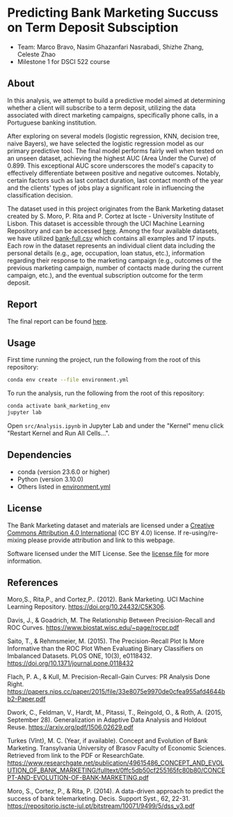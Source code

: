 # Predicting Bank Marketing Succuss on Term Deposit Subsciption

- Team: Marco Bravo, Nasim Ghazanfari Nasrabadi, Shizhe Zhang, Celeste Zhao
- Milestone 1 for DSCI 522 course


## About

In this analysis, we attempt to build a predictive model aimed at determining whether a client will subscribe to a term deposit, utilizing the data associated with direct marketing campaigns, specifically phone calls, in a Portuguese banking institution. 

After exploring on several models (logistic regression, KNN, decision tree, naive Bayers), we have selected the logistic regression model as our primary predictive tool. The final model performs fairly well when tested on an unseen dataset, achieving the highest AUC (Area Under the Curve) of 0.899. This exceptional AUC score underscores the model's capacity to effectively differentiate between positive and negative outcomes. Notably, certain factors such as last contact duration, last contact month of the year and the clients' types of jobs play a significant role in influencing the classification decision.

The dataset used in this project originates from the Bank Marketing dataset created by S. Moro, P. Rita and P. Cortez at Iscte - University Institute of Lisbon. This dataset is accessible through the UCI Machine Learning Repository and can be accessed [here](https://archive.ics.uci.edu/dataset/222/bank+marketing). Among the four available datasets, we have utilized [bank-full.csv](https://archive.ics.uci.edu/static/public/222/data.csv) which contains all examples and 17 inputs. Each row in the dataset represents an individual client data including the personal details (e.g., age, occupation, loan status, etc.), information regarding their response to the marketing campaign (e.g., outcomes of the previous marketing campaign, number of contacts made during the current campaign, etc.), and the eventual subscription outcome for the term deposit.


## Report

The final report can be found [here](src/analysis.html).


## Usage

First time running the project, run the following from the root of this repository:

``` bash
conda env create --file environment.yml
```

To run the analysis, run the following from the root of this repository:

``` bash
conda activate bank_marketing_env
jupyter lab 
```

Open `src/Analysis.ipynb` in Jupyter Lab and under the "Kernel" menu click "Restart Kernel and Run All Cells...".


## Dependencies

- conda (version 23.6.0 or higher)
- Python (version 3.10.0)
- Others listed in [environment.yml](environment.yaml)


## License

The Bank Marketing dataset and materials are licensed under a [Creative Commons Attribution 4.0 International](https://creativecommons.org/licenses/by/4.0/legalcode) (CC BY 4.0) license. If re-using/re-mixing please provide attribution and link to this webpage.

Software licensed under the MIT License. See the [license file](LICENSE) for more information.


## References

Moro,S., Rita,P., and Cortez,P.. (2012). Bank Marketing. UCI Machine Learning Repository. https://doi.org/10.24432/C5K306.

Davis, J., & Goadrich, M. The Relationship Between Precision-Recall and ROC Curves. https://www.biostat.wisc.edu/~page/rocpr.pdf

Saito, T., & Rehmsmeier, M. (2015). The Precision-Recall Plot Is More Informative than the ROC Plot When Evaluating Binary Classifiers on Imbalanced Datasets. PLOS ONE, 10(3), e0118432. https://doi.org/10.1371/journal.pone.0118432

Flach, P. A., & Kull, M. Precision-Recall-Gain Curves: PR Analysis Done Right. https://papers.nips.cc/paper/2015/file/33e8075e9970de0cfea955afd4644bb2-Paper.pdf

Dwork, C., Feldman, V., Hardt, M., Pitassi, T., Reingold, O., & Roth, A. (2015, September 28). Generalization in Adaptive Data Analysis and Holdout Reuse. https://arxiv.org/pdf/1506.02629.pdf

Turkes (Vînt), M. C. (Year, if available). Concept and Evolution of Bank Marketing. Transylvania University of Brasov Faculty of Economic Sciences. Retrieved from link to the PDF or ResearchGate. https://www.researchgate.net/publication/49615486_CONCEPT_AND_EVOLUTION_OF_BANK_MARKETING/fulltext/0ffc5db50cf255165fc80b80/CONCEPT-AND-EVOLUTION-OF-BANK-MARKETING.pdf

Moro, S., Cortez, P., & Rita, P. (2014). A data-driven approach to predict the success of bank telemarketing. Decis. Support Syst., 62, 22-31. https://repositorio.iscte-iul.pt/bitstream/10071/9499/5/dss_v3.pdf


